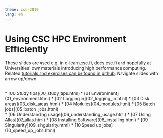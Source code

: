 ```yaml
---
theme: csc-2019
lang: en
---
```


# Using CSC HPC Environment Efficiently

These slides are used e.g. in e-learn.csc.fi, docs.csc.fi and
hopefully at Universities' own materials introducing high
performance computing. Related [tutorials and exercises can be 
found in github](https://csc-training.github.io/csc-env-eff/).
Navigate slides with arrow up/down.

<br>                                                                                                                                    
                                                                                                                                        
<div class="column">  
* [00 Study tips](00_study_tips.html)
* [01 Environment](01_environment.html)
* [02 Logging in](02_logging_in.html)
* [03 Disk areas](03_disk_areas.html)
* [04 Modules](04_modules.html)
* [05 Batch jobs](05_batch_jobs.html)
</div>
<div class="column">  
* [06 Understanding usage](06_understanding_usage.html)
* [07 Using Allas](07_allas.html)
* [08 Installing Software](08_installing.html)
* [09 Singularity](09_singularity.html)
* [10 Speed up jobs](10_speed_up_jobs.html)
</div>


